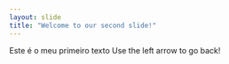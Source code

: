 ```yaml
---
layout: slide
title: "Welcome to our second slide!"
---
```

Este é o meu primeiro texto
Use the left arrow to go back!